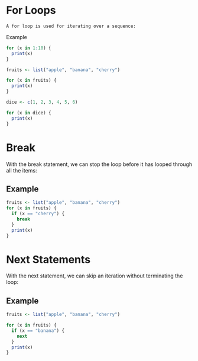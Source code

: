 # For Loops
    A for loop is used for iterating over a sequence:

Example

```R
for (x in 1:10) {
  print(x)
}

fruits <- list("apple", "banana", "cherry")

for (x in fruits) {
  print(x)
}

dice <- c(1, 2, 3, 4, 5, 6)

for (x in dice) {
  print(x)
}

```

# Break
  With the break statement, we can stop the loop before it has looped through all the items:


## Example

```R
fruits <- list("apple", "banana", "cherry")
for (x in fruits) {
  if (x == "cherry") {
    break
  }
  print(x)
}


```
# Next Statements
  With the next statement, we can skip an iteration without terminating the loop:

## Example

```R
fruits <- list("apple", "banana", "cherry")

for (x in fruits) {
  if (x == "banana") {
    next
  }
  print(x)
}

```

